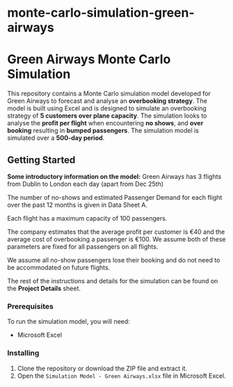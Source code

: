 # monte-carlo-simulation-green-airways

# Green Airways Monte Carlo Simulation

This repository contains a Monte Carlo simulation model developed for Green Airways to forecast and analyse an **overbooking strategy**. The model is built using Excel and is designed to simulate an overbooking strategy of **5 customers over plane capacity**. The simulation looks to analyse the **profit per flight** when encountering **no shows**, and **over booking** resulting in **bumped passengers**. The simulation model is simulated over a **500-day period**.

## Getting Started

**Some introductory information on the model:**
Green Airways has 3 flights from Dublin to London each day (apart from Dec 25th)

The number of no-shows and estimated Passenger Demand for each flight over the past 12 months is given in Data Sheet A. 

Each flight has a maximum capacity of 100 passengers.

The company estimates that the average profit per customer is €40 and the average cost of overbooking a passenger is €100. We assume both of these parameters are fixed for all passengers on all flights.

We assume all no-show passengers lose their booking and do not need to be accommodated on future flights.

The rest of the instructions and details for the simulation can be found on the **Project Details** sheet.

### Prerequisites

To run the simulation model, you will need:

- Microsoft Excel 

### Installing

1. Clone the repository or download the ZIP file and extract it.
2. Open the `Simulation Model - Green Airways.xlsx` file in Microsoft Excel.



